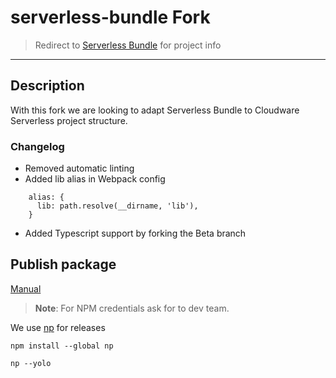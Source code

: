 # serverless-bundle Fork

> Redirect to [Serverless Bundle](https://github.com/AnomalyInnovations/serverless-bundle) for project info

---

## Description

With this fork we are looking to adapt Serverless Bundle to Cloudware Serverless project structure.

### Changelog

- Removed automatic linting 
- Added lib alias in Webpack config
```
    alias: {
      lib: path.resolve(__dirname, 'lib'),
    }
```
- Added Typescript support by forking the Beta branch

## Publish package

[Manual](https://zellwk.com/blog/publish-to-npm/)

> **Note**: For NPM credentials ask for to dev team.

We use [np](https://www.npmjs.com/package/np) for releases

`npm install --global np`

`np --yolo`
